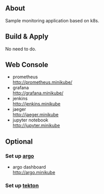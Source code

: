 ## About
Sample monitoring application based on k8s.

## Build & Apply
No need to do.

## Web Console
* prometheus  
http://prometheus.minikube/
* grafana  
http://grafana.minikube/
* jenkins  
http://jenkins.minikube  
* jaeger  
http://jaeger.minikube  
* jupyter notebook  
http://jupyter.minikube

## Optional

### Set up [argo](optional/argo/README.md)  
* argo dashboard  
http://argo.minikube

### Set up [tekton](optional/tekton/README.md)  

